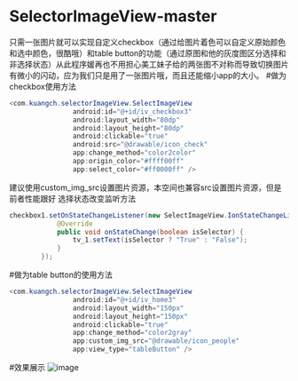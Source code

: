 # SelectorImageView-master
只需一张图片就可以实现自定义checkbox（通过给图片着色可以自定义原始颜色和选中颜色，很酷哦）和table button的功能（通过原图和他的灰度图区分选择和非选择状态）从此程序媛再也不用担心美工妹子给的两张图不对称而导致切换图片有微小的闪动，应为我们只是用了一张图片哦，而且还能缩小app的大小。
#做为checkbox使用方法
```java
<com.kuangch.selectorImageView.SelectImageView
                android:id="@+id/iv_checkbox3"
                android:layout_width="80dp"
                android:layout_height="80dp"
                android:clickable="true"
                android:src="@drawable/icon_check"
                app:change_method="color2color"
                app:origin_color="#ffff00ff"
                app:select_color="#ff0000ff" />
```
建议使用custom_img_src设置图片资源，本空间也兼容src设置图片资源，但是前者性能跟好
选择状态改变监听方法
```java
checkbox1.setOnStateChangeListener(new SelectImageView.IonStateChangeListener() {
            @Override
            public void onStateChange(boolean isSelector) {
                tv_1.setText(isSelector ? "True" : "False");
            }
        });
```
#做为table button的使用方法
```java
<com.kuangch.selectorImageView.SelectImageView
                android:id="@+id/iv_home3"
                android:layout_width="150px"
                android:layout_height="150px"
                android:clickable="true"
                app:change_method="color2gray"
                app:custom_img_src="@drawable/icon_people"
                app:view_type="tableButton" />
```
#效果展示
![image](https://github.com/kuangch/SelectorImageView-master/showpiece.GIF)
